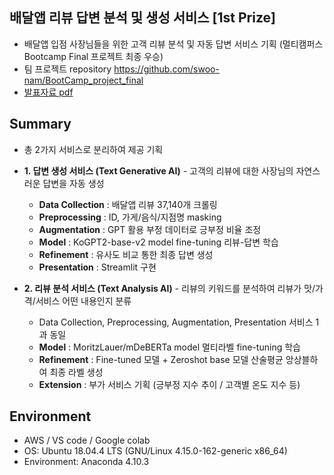 ## 배달앱 리뷰 답변 분석 및 생성 서비스 [1st Prize]

- 배달앱 입점 사장님들을 위한 고객 리뷰 분석 및 자동 답변 서비스 기획 (멀티캠퍼스 Bootcamp Final 프로젝트 최종 우승)
- 팀 프로젝트 repository https://github.com/swoo-nam/BootCamp_project_final
- [발표자료 pdf](https://github.com/piabona/AI-reply-generator-prj/blob/100b9250aeac9d73793436dea4433ee0d8002310/report/%E1%84%8E%E1%85%AC%E1%84%8C%E1%85%A9%E1%86%BC%20%E1%84%91%E1%85%B3%E1%84%85%E1%85%A9%E1%84%8C%E1%85%A6%E1%86%A8%E1%84%90%E1%85%B3%20%E1%84%91%E1%85%A9%E1%84%90%E1%85%B3%E1%84%91%E1%85%A9%E1%86%AF%E1%84%85%E1%85%B5%E1%84%8B%E1%85%A9_1%E1%84%8C%E1%85%A9.pdf) 

## Summary
- 총 2가지 서비스로 분리하여 제공 기획
- **1. 답변 생성 서비스 (Text Generative AI)** - 고객의 리뷰에 대한 사장님의 자연스러운 답변을 자동 생성
  - **Data Collection** : 배달앱 리뷰 37,140개 크롤링
  - **Preprocessing** : ID, 가게/음식/지점명 masking
  - **Augmentation** : GPT 활용 부정 데이터로 긍부정 비율 조정
  - **Model** : KoGPT2-base-v2 model fine-tuning 리뷰-답변 학습
  - **Refinement** : 유사도 비교 통한 최종 답변 생성 
  - **Presentation** : Streamlit 구현

- **2. 리뷰 분석 서비스 (Text Analysis AI)** - 리뷰의 키워드를 분석하여 리뷰가 맛/가격/서비스 어떤 내용인지 분류 
  - Data Collection, Preprocessing, Augmentation, Presentation 서비스 1과 동일
  - **Model** : MoritzLauer/mDeBERTa model 멀티라벨 fine-tuning 학습 
  - **Refinement** : Fine-tuned 모델 + Zeroshot base 모델 산술평균 앙상블하여 최종 라벨 생성
  - **Extension** : 부가 서비스 기획 (긍부정 지수 추이 / 고객별 온도 지수 등)

## Environment
- AWS / VS code / Google colab
- OS: Ubuntu 18.04.4 LTS (GNU/Linux 4.15.0-162-generic x86_64)
- Environment: Anaconda 4.10.3
